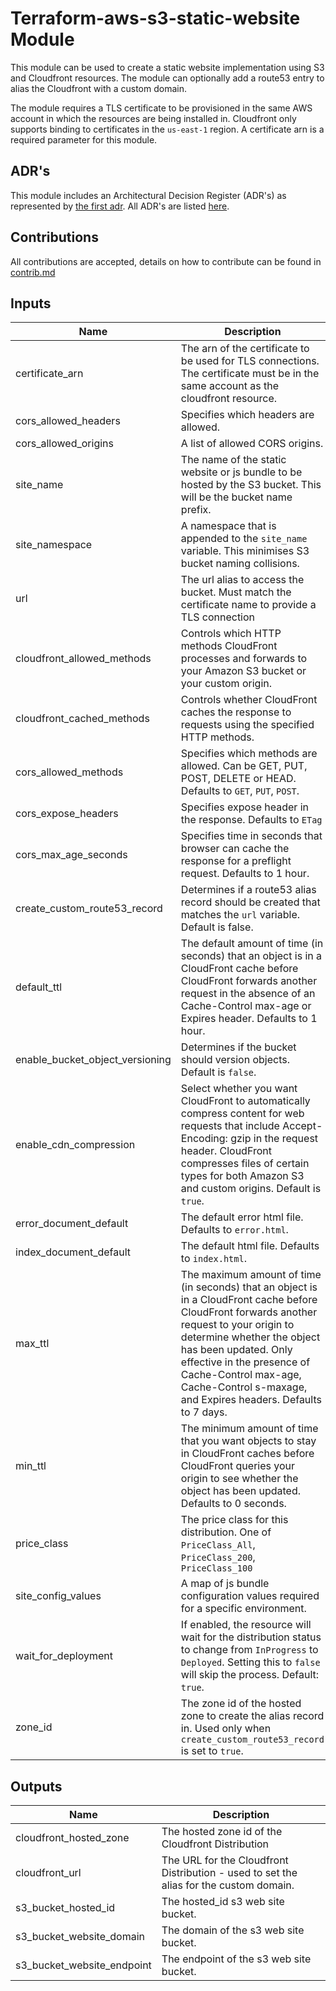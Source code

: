 # Terraform-aws-s3-static-website Module

This module can be used to create a static website implementation using S3 and Cloudfront resources. The module can optionally add
a route53 entry to alias the Cloudfront with a custom domain.

The module requires a TLS certificate to be provisioned in the same AWS account in which the resources are being installed in.
Cloudfront only supports binding to certificates in the `us-east-1` region. A certificate arn is a required parameter for this module.

## ADR's

This module includes an Architectural Decision Register (ADR's) as represented by [the first adr](docs/adr/0001-record-architecture-decisions.md). All ADR's are listed [here](docs/adr/toc.md).

## Contributions
All contributions are accepted, details on how to contribute can be found in [contrib.md](contrib.md)

## Inputs

| Name | Description | Type | Default | Required |
|------|-------------|:----:|:-----:|:-----:|
| certificate\_arn | The arn of the certificate to be used for TLS connections. The certificate must be in the same account as the cloudfront resource. | string | n/a | yes |
| cors\_allowed\_headers | Specifies which headers are allowed. | list | n/a | yes |
| cors\_allowed\_origins | A list of allowed CORS origins. | list | n/a | yes |
| site\_name | The name of the static website or js bundle to be hosted by the S3 bucket. This will be the bucket name prefix. | string | n/a | yes |
| site\_namespace | A namespace that is appended to the `site_name` variable. This minimises S3 bucket naming collisions. | string | n/a | yes |
| url | The url alias to access the bucket. Must match the certificate name to provide a TLS connection | string | n/a | yes |
| cloudfront\_allowed\_methods | Controls which HTTP methods CloudFront processes and forwards to your Amazon S3 bucket or your custom origin. | list | `<list>` | no |
| cloudfront\_cached\_methods | Controls whether CloudFront caches the response to requests using the specified HTTP methods. | list | `<list>` | no |
| cors\_allowed\_methods | Specifies which methods are allowed. Can be GET, PUT, POST, DELETE or HEAD. Defaults to `GET`, `PUT`, `POST`. | list | `<list>` | no |
| cors\_expose\_headers | Specifies expose header in the response. Defaults to `ETag` | list | `<list>` | no |
| cors\_max\_age\_seconds | Specifies time in seconds that browser can cache the response for a preflight request. Defaults to 1 hour. | string | `"3600"` | no |
| create\_custom\_route53\_record | Determines if a route53 alias record should be created that matches the `url` variable. Default is false. | string | `"false"` | no |
| default\_ttl | The default amount of time (in seconds) that an object is in a CloudFront cache before CloudFront forwards another request in the absence of an Cache-Control max-age or Expires header. Defaults to 1 hour. | string | `"3600"` | no |
| enable\_bucket\_object\_versioning | Determines if the bucket should version objects. Default is `false`. | string | `"false"` | no |
| enable\_cdn\_compression | Select whether you want CloudFront to automatically compress content for web requests that include Accept-Encoding: gzip in the request header. CloudFront compresses files of certain types for both Amazon S3 and custom origins. Default is `true`. | string | `"true"` | no |
| error\_document\_default | The default error html file. Defaults to `error.html`. | string | `"error.html"` | no |
| index\_document\_default | The default html file. Defaults to `index.html`. | string | `"index.html"` | no |
| max\_ttl | The maximum amount of time (in seconds) that an object is in a CloudFront cache before CloudFront forwards another request to your origin to determine whether the object has been updated. Only effective in the presence of Cache-Control max-age, Cache-Control s-maxage, and Expires headers. Defaults to 7 days. | string | `"604800"` | no |
| min\_ttl | The minimum amount of time that you want objects to stay in CloudFront caches before CloudFront queries your origin to see whether the object has been updated. Defaults to 0 seconds. | string | `"0"` | no |
| price\_class | The price class for this distribution. One of `PriceClass_All`, `PriceClass_200`, `PriceClass_100` | string | `"PriceClass_All"` | no |
| site\_config\_values | A map of js bundle configuration values required for a specific environment. | map | `<map>` | no |
| wait\_for\_deployment | If enabled, the resource will wait for the distribution status to change from `InProgress` to `Deployed`. Setting this to `false` will skip the process. Default: `true`. | string | `"true"` | no |
| zone\_id | The zone id of the hosted zone to create the alias record in. Used only when `create_custom_route53_record` is set to `true`. | string | `""` | no |

## Outputs

| Name | Description |
|------|-------------|
| cloudfront\_hosted\_zone | The hosted zone id of the Cloudfront Distribution |
| cloudfront\_url | The URL for the Cloudfront Distribution - used to set the alias for the custom domain. |
| s3\_bucket\_hosted\_id | The hosted_id s3 web site bucket. |
| s3\_bucket\_website\_domain | The domain of the s3 web site bucket. |
| s3\_bucket\_website\_endpoint | The endpoint of the s3 web site bucket. |

